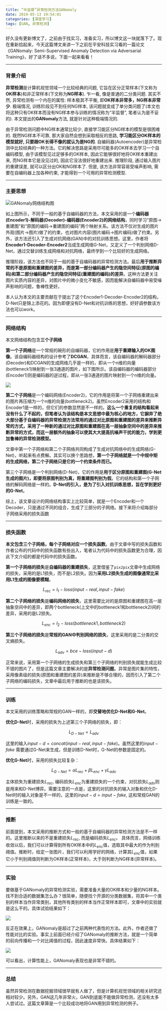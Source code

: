 ```yaml
---
title: “半监督”异常检测方法GANomaly
date: 2019-05-13 19:54:01
categories: [深度学习]
tags: [GAN, 异常检测] 
---
```


好久没有更新博文了，之前由于找实习，准备实习，所以博文这一块就落下了。现在重新拾起来，今天这篇博文来讲一下之前在平安科技实习看的一篇论文《GANomaly: Semi-Supervised Anomaly Detection via Adversarial Training》，好了话不多说，下面一起来看看！<!--more-->

---

### 背景介绍

**异常检测**是计算机视觉领域一个比较经典的问题, 它旨在区分正常样本(下文称为**OK样本**)和非正常样本(下文称为**NG样本**). 乍一看, 像是普通的二分类问题. 其实不然, 异常检测有一个内在的属性: 样本极其不平衡, 即**OK样本非常多，NG样本非常少**. 极端情况, 训练阶段见不到任何NG样本, 该问题就变成了单分类问题了(本文也将这种只有OK样本而没有NG样本参与训练的情况称为“半监督”, 笔者认为是不妥的). 本文提出的**GANomaly**方法, 就是针对这种极端情况的.

由于异常检测问题中NG样本通常比较少, 直接学习能区分NG样本的模型是很困难的. 既然NG样本不可靠, 那大家自然会想到采取相反的思路, **学习能区分OK样本的模型就好, 只要跟OK长得不像的就认为是NG的**. 自编码器(Autoencoder)是异常检测中比较经典的一种方法。它的解决思路是采用尽可能多的OK样本去学习一个自编码模型, 由于该模型见过足够多的OK样本, 因此它能够很好地将OK样本重建出来, 而NG样本它是没见过的, 因此它没法很好地重建出来. 推理阶段, 通过输入图片的重建误差, 就可以区分出OK和NG样本了. 但是, 该方法非常容易受噪声影响, 需要在自编码器上加各种约束, 才能得到一个可用的异常检测模型.

---

### 主要思想

![GANomaly网络结构图](https://myblogs-photos-1256941622.cos.ap-chengdu.myqcloud.com/GANomaly/GANomaly%E7%BD%91%E7%BB%9C%E7%BB%93%E6%9E%84%E5%9B%BE.jpg?q-sign-algorithm=sha1&q-ak=AKIDYuRsCWWy2KYdnoDzOj4KnmOHcvOfht4e&q-sign-time=1557756754;1557758554&q-key-time=1557756754;1557758554&q-header-list=&q-url-param-list=&q-signature=873584c4426a9a59cdab044a1c9238d432299902&x-cos-security-token=3f75eb149a70e602766357d9dd680a4cca61e36b10001)


如上图所示，不同于一般的基于自编码器的方法，本文采用的是一个**编码器(Encoder1)-解码器(Decoder)-编码器(Encoder2)的网络结构**，同时学习“原图->重建图”和“原图的编码->重建图的编码”两个映射关系。该方法不仅对生成的图片外观(图片->图片)做了的约束，也对图片内容(图片编码->图片编码)做了约束。另外，该方法还引入了生成对抗网络(GAN)中的对抗训练思想。这里，作者将**Encoder1-Decoder-Encoder2**当成生成网络G-Net，又定义了一个判别网络D-Net，通过交替训练生成网络和对抗网络，最终学到一个比较好的生成网络。

推理阶段，该方法也不同于一般的基于自编码器的异常检测方法。最后**用于推断异常的不是原图和重建图的差异，而是第一部分编码器产生的隐空间特征(原图的编码)和第二部分编码器产生的隐空间特征(重建图的编码)的差异**。这种方法更关注图片实质内容的差异，对图片中的微小变化不敏感，因而能解决自编码器中易受噪声影响的问题，鲁棒性更好。

本人认为本文的主要贡献在于提出了这个Encoder1-Decoder-Encoder2的结构，D-Net只是锦上添花的。因为即便没有D-Net和对抗训练的思想，好好调参数该方法也可以work。

---

### 网络结构

本文网络结构包含**三个子网络**

**第一个子网络**是一个常规的碗形的自编码器，它的作用是**用于重建输入的OK图像**。该自编码器结构的设计参考了**DCGAN**，具体而言，该自编码器的解码器部分(Decoder)和DCGAN的生成网络几乎是一样的，即从一个n维的向量(bottleneck1)映射到一张3通道的图片，如下图所示。该自编码器的编码器部分(Encoder1)则是编码器的逆过程，即从一张3通道的图片映射到一个n维的向量。

![](https://myblogs-photos-1256941622.cos.ap-chengdu.myqcloud.com/GANomaly/DCGAN.jpg?q-sign-algorithm=sha1&q-ak=AKIDHuHJnfB5dYJFO7L7Bd0j1SesOYxyTGNf&q-sign-time=1557756772;1557758572&q-key-time=1557756772;1557758572&q-header-list=&q-url-param-list=&q-signature=1ed77013cbeaf543d3eccaa120ad0986b9eb0cfd&x-cos-security-token=ca8caa7fcbc08363bf345ed53a922142dd342d3c10001)

**第二个子网络**是一个编码网络(Encoder2)，它的作用是将第一个子网络重建出来的图片再压缩为一个n维的向量(bottleneck2)。虽然Encoder2采用的结构和Encoder1是一样的，但它们的参数显然是不一样的。**这么一个重复的结构看起来没有什么了不起的，但笔者认为该结构是本文思想中最为核心的地方，它摒弃了绝大部分基于自编码器的异常检测方法常用的通过对比原图和重建图的差异来推断异常的方式，采用了一种新的通过对比原图和重建图在高一层抽象空间中的差异来推断异常的方式，而这一层额外的抽象可以使其大大提高抗噪声干扰的能力，学到更加鲁棒的异常检测模型。**

文章中第一个子网络和第二个子网络共同构成了生成对抗网络中的生成网络(G-Net)，听起来有点费解。其实可以换个思路想，**第一个子网络就是一个中规中矩的生成网络，第二个子网络只是它的一个约束条件而已。**

第三个子网络是一个判别网络(D-Net)，它的作用是**用于区分原图和重建图(G-Net生成的图片)，即要将原图判别为真，将重建图判别为假**。它的结构和第一个子网络的解码网络是一样的。**D-Net的引入，是为了引入对抗训练思想，旨在学到更好的G-Net**。

综上，该文章设计的网络结构事实上比较简单，就是一个Encoder和一个Decoder，只是通过不同的组合，生成了三部分的子网络。接下来将介绍每部分子网络采用的损失函数

---

### 损失函数

**本文包含三个子网络，每个子网络对应一个损失函数**。由于文章中写的损失函数和作者公布的代码中的损失函数有些出入，笔者认为代码中的损失函数更为合理，因此下文介绍的都是代码中的损失函数。

**第一个子网络的损失**是**自编码器的重建损失**，这里借鉴了`pix2pix`文章中生成网络的损失，采用的是L1损失，而不是L2损失。因为**采用L2损失生成的图像通常比采用L1生成的图像要模糊**。

$$L_{rec} = l_{1}-loss(input-real, input-fake)$$

**第二个子网络的损失**是**编码网络的损失**，这里需要比对的是原图和重建图在高一层抽象空间中的差异，即两个bottleneck(上文中的bottleneck1和bottleneck2)间的差异，采用的是L2损失。

$$ L_{enc} = l_2-loss(bottleneck1, bottleneck2)$$

**第三个子网络的损失**是**常规的GAN中判别网络的损失**，这里采用的是二分类的交叉熵损失。

$$ L_{adv} = bce-loss(input-d)$$

正常来说，采用第一个子网络的生成损失和第三个子网络的判别损失就能生成比较不错的图片了，但是这篇文章主要解决的是**异常检测问题**。异常是图片集的特性，采用像素级的损失(原图和重建图的差异)来推断是不够合理的，因而引入了第二个子网络的编码损失，文章中最后用于推断的也是该损失。

---

### 训练

本文采用的训练策略和常规的GAN一样的，即**交替地优化D-Net和G-Net**。

**优化D-Net**时，采用的损失为上述第三个子网络的损失，即：

$$L_{D-Net} = L_{adv}$$

这里的输入$input-d = concat(input-real, input-fake)$。虽然这里的$input-fake$ 需要通过G-Net来生成，但是训练D-Net时，G-Net的参数是固定的。

**优化G-Net**时，采用的损失比较复杂：

$$L_{G-Net} = \alpha L_{rec} + \beta L_{enc} + \gamma L_{adv}$$

主体损失为重建损失$L_{rec}$, 编码损失$L_{enc}$为重建损失的一个约束，对抗损失$L_{adv}$则是用来和D-Net博弈。需要注意的一点是，这里的对抗损失的输入对象和优化D-Net时的输入对象是不一样的，这里的$input-d = input-fake$, 这和常规GAN的训练是一致的。

---

### 推断

前面提到，本文采用的推断方式和一般的基于自编码器的异常检测方法是不一样的。这里推断以来的不是重建损失$L_{rec}$, 而是编码损失$L_{enc}$。 具体而言，网络训练收敛以后，我们可以计算得到所有OK样本中的$L_{enc}$值，选取其中最大的作为判别阈值。推断时，给定一张图片，我们可以利用学好的网络，计算其$L_{enc}$值，如果它小于判别阈值则判断为OK样本(正常样本)，大于则判断为NG样本(异常样本)。

---

### 实验

要做基于GANomaly的异常检测实验，需要准备大量的OK样本和少量的NG样本。找不到合适的数据集怎么办？很简单，随便找个开源的分类数据集，将其中一个类别的样本当作异常类别，其他所有类别的样本当作正常样本即可，文章中的实验就是这么干的。具体试验结果如下：

![](https://myblogs-photos-1256941622.cos.ap-chengdu.myqcloud.com/GANomaly/%E5%AE%9E%E9%AA%8C%E7%BB%93%E6%9E%9C1.jpg?q-sign-algorithm=sha1&q-ak=AKIDK37LOkNOz6DYfsJv9vuxRTHPjCUgHe9s&q-sign-time=1557756510;1557758310&q-key-time=1557756510;1557758310&q-header-list=&q-url-param-list=&q-signature=9446846aea59c157a91e9e74b60f56900313072f&x-cos-security-token=296c9fa7fee1c34bca44ecf8db4b2a18cc7ec06710001)

反正在效果上，GANomaly是超过了之前两种代表性的方法。此外，作者还做了性能对比的实验。事实上前面已经介绍了GANomaly的推断方法，就是一个简单的前向传播和一个对比阈值的过程，因此速度非常快。具体结果如下：

![](https://myblogs-photos-1256941622.cos.ap-chengdu.myqcloud.com/GANomaly/%E5%AE%9E%E9%AA%8C%E7%BB%93%E6%9E%9C2.jpg?q-sign-algorithm=sha1&q-ak=AKIDtptlp2Cz6iF1mf4q5gfljBTzoxWLB2LD&q-sign-time=1557756527;1557758327&q-key-time=1557756527;1557758327&q-header-list=&q-url-param-list=&q-signature=471bc978a45b7167eac7be9e840fa7a9c781bc8d&x-cos-security-token=bff2976680831dd9ad344323cbbb156cf9cdaa8210001)

可以看出，计算性能上，GANomaly表现也是非常不错的。

---

### 总结

虽然异常检测在数据挖掘领域很早就有人做了，但是计算机视觉领域的相关研究还相对较少。另外，GAN这几年非常火，GAN到底能不能做异常检测，还没有太多人尝试过。这篇文章算是一个比较成功地将GAN用到异常检测的例子。